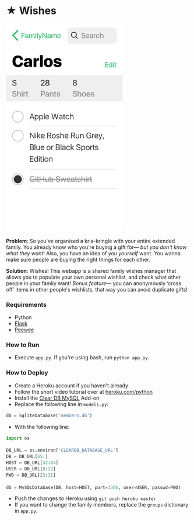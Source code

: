 # ★ Wishes

<img src="https://raw.githubusercontent.com/cjmlgrto/wishes/master/static/assets/screenshot.png" width="320"/>

**Problem**: So you've organised a kris-kringle with your entire extended family. You already know who you're buying a gift for— *but you don't know what they want*! Also, you have an idea of *you yourself* want. You wanna make sure people are buying the right things for each other.

**Solution**: Wishes! This webapp is a shared family wishes manager that allows you to populate your own personal wishlist, and check what other people in your family want! *Bonus feature*— you can anonymously ‘cross off’ items in other people's wishlists, that way you can avoid duplicate gifts!

### Requirements

- Python
- [Flask](http://flask.pocoo.org)
- [Peewee](https://github.com/coleifer/peewee)

### How to Run

- Execute `app.py`. If you're using bash, run `python app.py`.

### How to Deploy

- Create a Heroku account if you haven't already
- Follow the short video tutorial over at [heroku.com/python](https://www.heroku.com/python)
- Install the [Clear DB MySQL](https://devcenter.heroku.com/articles/cleardb) Add-on
- Replace the following line in `models.py`:

```python
db = SqliteDatabase('members.db')
```

- With the following line:

```python
import os

DB_URL = os.environ['CLEARDB_DATABASE_URL']
DB = DB_URL[65:]
HOST = DB_URL[32:64]
USER = DB_URL[8:22]
PWD = DB_URL[23:31]

db = MySQLDatabase(DB, host=HOST, port=3306, user=USER, passwd=PWD)
```

- Push the changes to Heroku using `git push heroku master`
- If you want to change the family members, replace the `groups` dictionary in `app.py`.
